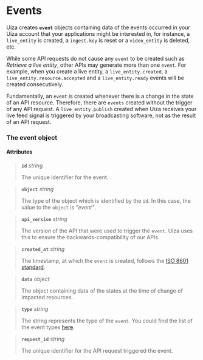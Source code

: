 # Events

Uiza  creates **`event`** objects containing data of the events occurred in your Uiza account that your applications might be interested in, for instance, a `live_entity` is created, a `ingest.key` is reset or a `video_entity` is deleted, etc. 

While some API requests do not cause any `event` to be created such as _Retrieve a live entity_, other APIs may generate more than one `event`. For example, when you create a live entity, a `live_entity.created`, a `live_entity.resource.accepted` and a `live_entity.ready` events will be created consecutively.

Fundamentally, an `event` is created whenever there is a change in the state of an API resource. Therefore, there are `events` created without the trigger of any API request. A `live_entity.publish` created when Uiza receives your live feed signal is triggered by your broadcasting software, not as the result of an API request.

### The event object

#### Attributes

> **`id`** _string_
>
> The unique identifier for the event.

> **`object`** _string_
>
> The type of the object which is identified by the `id`. In this case, the value to the `object` is _"event"_.

> **`api_version`** _string_
>
> The version of the API that were used to trigger the `event`. Uiza uses this to ensure the backwards-compatibility of our APIs.

> **`created_at`** _string_
>
> The timestamp, at which the `event` is created, follows the [ISO 8601 standard](https://www.w3.org/TR/NOTE-datetime-970915).

> **`data`** _object_
>
> The object containing data of the states at the time of change of impacted resources.

> **`type`** _string_
>
> The string represents the type of the `event`. You could find the list of the event types [here](https://starboy.gitbook.io/uiza-doc/api-reference/events/types-of-event).

> **`request_id`** _string_
>
> The unique identifier for the API request triggered the event.

